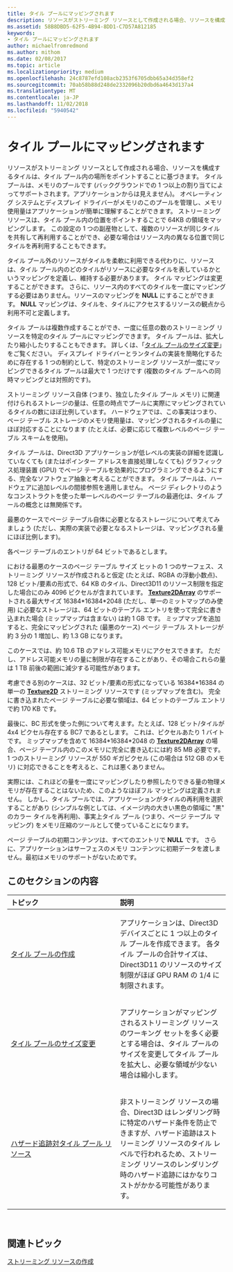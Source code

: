 ```yaml
---
title: タイル プールにマッピングされます
description: リソースがストリーミング リソースとして作成される場合、リソースを構成するタイルは、タイル プール内の場所をポイントすることに基づきます。 タイル プールは、メモリのプールです (バックグラウンドでの 1 つ以上の割り当てによってサポートされます。アプリケーションからは見えません)。
ms.assetid: 58B8DBD5-62F5-4B94-8DD1-C7D57A812185
keywords:
- タイル プールにマッピングされます
author: michaelfromredmond
ms.author: mithom
ms.date: 02/08/2017
ms.topic: article
ms.localizationpriority: medium
ms.openlocfilehash: 24c8787efd108acb2353f6705dbb65a34d358ef2
ms.sourcegitcommit: 70ab58b88d248de2332096b20dbd6a4643d137a4
ms.translationtype: MT
ms.contentlocale: ja-JP
ms.lasthandoff: 11/02/2018
ms.locfileid: "5940542"
---
```

# <a name="mappings-are-into-a-tile-pool"></a>タイル プールにマッピングされます


リソースがストリーミング リソースとして作成される場合、リソースを構成するタイルは、タイル プール内の場所をポイントすることに基づきます。 タイル プールは、メモリのプールです (バックグラウンドでの 1 つ以上の割り当てによってサポートされます。アプリケーションからは見えません)。 オペレーティング システムとディスプレイ ドライバーがメモリのこのプールを管理し、メモリ使用量はアプリケーションが簡単に理解することができます。 ストリーミング リソースは、タイル プール内の位置をポイントすることで 64KB の領域をマッピングします。 この設定の 1 つの副産物として、複数のリソースが同じタイルを共有して再利用することができ、必要な場合はリソース内の異なる位置で同じタイルを再利用することもできます。

タイル プール外のリソースがタイルを柔軟に利用できる代わりに、リソースは、タイル プール内のどのタイルがリソースに必要なタイルを表しているかというマッピングを定義し、維持する必要があります。 タイル マッピングは変更することができます。 さらに、リソース内のすべてのタイルを一度にマッピングする必要はありません。リソースのマッピングを **NULL** にすることができます。 **NULL** マッピングは、タイルを、タイルにアクセスするリソースの観点から利用不可と定義します。

タイル プールは複数作成することができ、一度に任意の数のストリーミング リソースを特定のタイル プールにマッピングできます。 タイル プールは、拡大したり縮小したりすることもできます。 詳しくは、「[タイル プールのサイズ変更](tile-pool-resizing.md)」をご覧ください。 ディスプレイ ドライバーとランタイムの実装を簡略化するために存在する 1 つの制約として、特定のストリーミング リソースが一度にマッピングできるタイル プールは最大で 1 つだけです (複数のタイル プールへの同時マッピングとは対照的です)。

ストリーミング リソース自体 (つまり、独立したタイル プール メモリ) に関連付けられるストレージの量は、任意の時点でプールに実際にマッピングされているタイルの数にほぼ比例しています。 ハードウェアでは、この事実はつまり、ページ テーブル ストレージのメモリ使用量は、マッピングされるタイルの量にほぼ対応することになります (たとえば、必要に応じて複数レベルのページ テーブル スキームを使用)。

タイル プールは、Direct3D アプリケーションが低レベルの実装の詳細を認識していなくても (またはポインター アドレスを直接処理しなくても) グラフィックス処理装置 (GPU) でページ テーブルを効果的にプログラミングできるようにする、完全なソフトウェア抽象と考えることができます。 タイル プールは、ハードウェアに追加レベルの間接参照を適用しません。 ページ ディレクトリのようなコンストラクトを使った単一レベルのページ テーブルの最適化は、タイル プールの概念とは無関係です。

最悪のケースでページ テーブル自体に必要となるストレージについて考えてみましょう (ただし、実際の実装で必要となるストレージは、マッピングされる量にほぼ比例します)。

各ページ テーブルのエントリが 64 ビットであるとします。

における最悪のケースのページ テーブル サイズ ヒットの 1 つのサーフェス、ストリーミング リソースが作成されると仮定 (たとえば、RGBA の浮動小数点)、128 ビット/要素の形式で、64 KB のタイル、Direct3D11 のリソース制限を指定した場合にのみ 4096 ピクセルが含まれています。 [**Texture2DArray**](https://msdn.microsoft.com/library/windows/desktop/ff471526) のサポートされる最大サイズ 16384\*16384\*2048 (ただし、単一のミットマップのみ使用) に必要なストレージは、64 ビットのテーブル エントリを使って完全に書き込まれた場合 (ミップマップは含まない) は約 1 GB です。 ミップマップを追加すると、完全にマッピングされた (最悪のケース) ページ テーブル ストレージが約 3 分の 1 増加し、約 1.3 GB になります。

このケースでは、約 10.6 TB のアドレス可能メモリにアクセスできます。 ただし、アドレス可能メモリの量に制限が存在することがあり、その場合これらの量は 1 TB 前後の範囲に減少する可能性があります。

考慮できる別のケースは、32 ビット/要素の形式になっている 16384\*16384 の単一の [**Texture2D**](https://msdn.microsoft.com/library/windows/desktop/ff471525) ストリーミング リソースです (ミップマップを含む)。 完全に書き込まれたページ テーブルに必要な領域は、64 ビットのテーブル エントリで約 170 KB です。

最後に、BC 形式を使った例について考えます。たとえば、128 ビット/タイルが 4x4 ピクセル存在する BC7 であるとします。 これは、ピクセルあたり 1 バイトです。 ミップマップを含めて 16384\*16384\*2048 の [**Texture2DArray**](https://msdn.microsoft.com/library/windows/desktop/ff471526) の場合、ページ テーブル内のこのメモリに完全に書き込むには約 85 MB 必要です。 1 つのストリーミング リソースが 550 ギガピクセル (この場合は 512 GB のメモリ) に対応できることを考えると、これは悪くありません。

実際には、これほどの量を一度にマッピングしたり参照したりできる量の物理メモリが存在することはないため、このようなほぼフル マッピングは定義されません。 しかし、タイル プールでは、アプリケーションがタイルの再利用を選択することがあり (シンプルな例としては、イメージ内の大きい黒色の領域に "黒" のカラー タイルを再利用)、事実上タイル プール (つまり、ページ テーブル マッピング) をメモリ圧縮のツールとして使っていることになります。

ページ テーブルの初期コンテンツは、すべてのエントリで **NULL** です。 さらに、アプリケーションはサーフェスのメモリ コンテンツに初期データを渡しません。最初はメモリのサポートがないためです。

## <a name="span-idin-this-sectionspanin-this-section"></a><span id="in-this-section"></span>このセクションの内容


<table>
<colgroup>
<col width="50%" />
<col width="50%" />
</colgroup>
<thead>
<tr class="header">
<th align="left">トピック</th>
<th align="left">説明</th>
</tr>
</thead>
<tbody>
<tr class="odd">
<td align="left"><p><a href="tile-pool-creation.md">タイル プールの作成</a></p></td>
<td align="left"><p>アプリケーションは、Direct3D デバイスごとに 1 つ以上のタイル プールを作成できます。 各タイル プールの合計サイズは、Direct3D11 のリソースのサイズ制限がほぼ GPU RAM の 1/4 に制限されます。</p></td>
</tr>
<tr class="even">
<td align="left"><p><a href="tile-pool-resizing.md">タイル プールのサイズ変更</a></p></td>
<td align="left"><p>アプリケーションがマッピングされるストリーミング リソースのワーキング セットを多く必要とする場合は、タイル プールのサイズを変更してタイル プールを拡大し、必要な領域が少ない場合は縮小します。</p></td>
</tr>
<tr class="odd">
<td align="left"><p><a href="hazard-tracking-versus-tile-pool-resources.md">ハザード追跡対タイル プール リソース</a></p></td>
<td align="left"><p>非ストリーミング リソースの場合、Direct3D はレンダリング時に特定のハザード条件を防止できますが、ハザード追跡はストリーミング リソースのタイル レベルで行われるため、ストリーミング リソースのレンダリング時のハザード追跡にはかなりコストがかかる可能性があります。</p></td>
</tr>
</tbody>
</table>

 

## <a name="span-idrelated-topicsspanrelated-topics"></a><span id="related-topics"></span>関連トピック


[ストリーミング リソースの作成](creating-streaming-resources.md)

 

 




